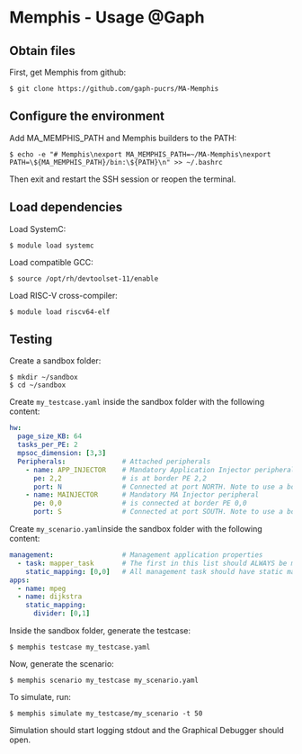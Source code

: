 # Memphis - Usage @Gaph

## Obtain files

First, get Memphis from github:
```console
$ git clone https://github.com/gaph-pucrs/MA-Memphis
```

## Configure the environment

Add MA_MEMPHIS_PATH and Memphis builders to the PATH:
```console
$ echo -e "# Memphis\nexport MA_MEMPHIS_PATH=~/MA-Memphis\nexport PATH=\${MA_MEMPHIS_PATH}/bin:\${PATH}\n" >> ~/.bashrc
```

Then exit and restart the SSH session or reopen the terminal.

## Load dependencies

Load SystemC:
```console
$ module load systemc
```

Load compatible GCC:
```
$ source /opt/rh/devtoolset-11/enable
```

Load RISC-V cross-compiler:
```console
$ module load riscv64-elf
```

## Testing

Create a sandbox folder:
```
$ mkdir ~/sandbox
$ cd ~/sandbox
```

Create `my_testcase.yaml` inside the sandbox folder with the following content:
```yaml
hw:
  page_size_KB: 64
  tasks_per_PE: 2
  mpsoc_dimension: [3,3]
  Peripherals:              # Attached peripherals
    - name: APP_INJECTOR    # Mandatory Application Injector peripheral
      pe: 2,2               # is at border PE 2,2
      port: N               # Connected at port NORTH. Note to use a border port.
    - name: MAINJECTOR      # Mandatory MA Injector peripheral
      pe: 0,0               # is connected at border PE 0,0
      port: S               # Connected at port SOUTH. Note to use a border port.
```

Create `my_scenario.yaml`inside the sandbox folder with the following content:
```yaml
management:                 # Management application properties
  - task: mapper_task       # The first in this list should ALWAYS be mapper_task
    static_mapping: [0,0]   # All management task should have static mapping defined
apps:
  - name: mpeg
  - name: dijkstra
    static_mapping:
      divider: [0,1]
```

Inside the sandbox folder, generate the testcase:
```console
$ memphis testcase my_testcase.yaml
```

Now, generate the scenario:
```console
$ memphis scenario my_testcase my_scenario.yaml
```

To simulate, run:
```console
$ memphis simulate my_testcase/my_scenario -t 50
```

Simulation should start logging stdout and the Graphical Debugger should open.
